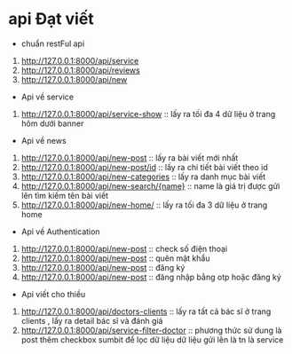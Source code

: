 # api Đạt viết 
- chuẩn restFul api
1. http://127.0.0.1:8000/api/service
2. http://127.0.0.1:8000/api/reviews
3. http://127.0.0.1:8000/api/new
- Api về service 
1. http://127.0.0.1:8000/api/service-show  :: lấy ra tối đa 4 dữ liệu ở trang hôm dưới banner
- Api về news
1. http://127.0.0.1:8000/api/new-post  :: lấy ra bài viết mới nhất
2. http://127.0.0.1:8000/api/new-post/id  :: lấy ra chi tiết bài viết theo id
3. http://127.0.0.1:8000/api/new-categories :: lấy ra danh mục bài viết
4. http://127.0.0.1:8000/api/new-search/{name} :: name là giá trị được gửi lên tìm kiếm tên bài viết
5. http://127.0.0.1:8000/api/new-home/ :: lấy ra tối đa 3 dữ liệu ở trang home 
- Api về Authentication
1. http://127.0.0.1:8000/api/new-post  :: check số điện thoại 
2. http://127.0.0.1:8000/api/new-post  :: quên mật khẩu
3. http://127.0.0.1:8000/api/new-post  :: đăng ký
4. http://127.0.0.1:8000/api/new-post  :: đăng nhập bằng otp hoặc đăng ký 
- Api viết cho thiều 
1. http://127.0.0.1:8000/api/doctors-clients  :: lấy ra tất cả bác sĩ ở trang clients , lấy ra detail bác sĩ và đánh giá 
2. http://127.0.0.1:8000/api/service-filter-doctor :: phương thức sử dung là post thêm checkbox
sumbit để lọc dữ liệu dữ liệu gửi lên là tn là service